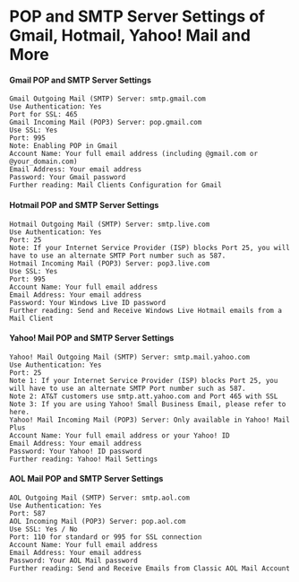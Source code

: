 POP and SMTP Server Settings of Gmail, Hotmail, Yahoo! Mail and More 
==========

#### Gmail POP and SMTP Server Settings

    Gmail Outgoing Mail (SMTP) Server: smtp.gmail.com
    Use Authentication: Yes
    Port for SSL: 465
    Gmail Incoming Mail (POP3) Server: pop.gmail.com
    Use SSL: Yes
    Port: 995
    Note: Enabling POP in Gmail
    Account Name: Your full email address (including @gmail.com or @your_domain.com) 
    Email Address: Your email address
    Password: Your Gmail password
    Further reading: Mail Clients Configuration for Gmail

#### Hotmail POP and SMTP Server Settings

    Hotmail Outgoing Mail (SMTP) Server: smtp.live.com
    Use Authentication: Yes
    Port: 25
    Note: If your Internet Service Provider (ISP) blocks Port 25, you will have to use an alternate SMTP Port number such as 587.
    Hotmail Incoming Mail (POP3) Server: pop3.live.com
    Use SSL: Yes
    Port: 995
    Account Name: Your full email address
    Email Address: Your email address
    Password: Your Windows Live ID password
    Further reading: Send and Receive Windows Live Hotmail emails from a Mail Client

#### Yahoo! Mail POP and SMTP Server Settings

    Yahoo! Mail Outgoing Mail (SMTP) Server: smtp.mail.yahoo.com
    Use Authentication: Yes
    Port: 25
    Note 1: If your Internet Service Provider (ISP) blocks Port 25, you will have to use an alternate SMTP Port number such as 587.
    Note 2: AT&T customers use smtp.att.yahoo.com and Port 465 with SSL
    Note 3: If you are using Yahoo! Small Business Email, please refer to here.
    Yahoo! Mail Incoming Mail (POP3) Server: Only available in Yahoo! Mail Plus
    Account Name: Your full email address or your Yahoo! ID
    Email Address: Your email address
    Password: Your Yahoo! ID password
    Further reading: Yahoo! Mail Settings

#### AOL Mail POP and SMTP Server Settings

    AOL Outgoing Mail (SMTP) Server: smtp.aol.com
    Use Authentication: Yes
    Port: 587
    AOL Incoming Mail (POP3) Server: pop.aol.com
    Use SSL: Yes / No
    Port: 110 for standard or 995 for SSL connection
    Account Name: Your full email address
    Email Address: Your email address
    Password: Your AOL Mail password
    Further reading: Send and Receive Emails from Classic AOL Mail Account
